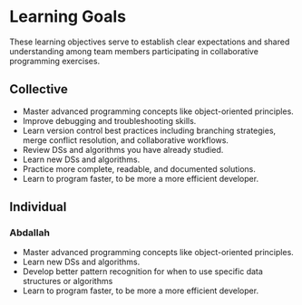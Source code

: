 # Learning Goals

These learning objectives serve to establish clear expectations and shared understanding among team members participating in collaborative programming exercises.

## Collective

- Master advanced programming concepts like object-oriented principles.
- Improve debugging and troubleshooting skills.
- Learn version control best practices including branching strategies, merge conflict resolution, and collaborative workflows.
- Review DSs and algorithms you have already studied.
- Learn new DSs and algorithms.
- Practice more complete, readable, and documented solutions.
- Learn to program faster, to be more a more efficient developer.

## Individual

### Abdallah

- Master advanced programming concepts like object-oriented principles.
- Learn new DSs and algorithms.
- Develop better pattern recognition for when to use specific data structures or algorithms
- Learn to program faster, to be more a more efficient developer.
